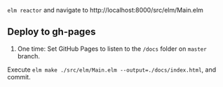 `elm reactor` and navigate to http://localhost:8000/src/elm/Main.elm

## Deploy to gh-pages

1. One time: Set GitHub Pages to listen to the `/docs` folder on `master` branch.

Execute `elm make ./src/elm/Main.elm --output=./docs/index.html`, and commit.